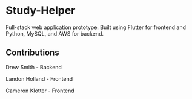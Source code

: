 # Study-Helper

Full-stack web application prototype. Built using Flutter for frontend and Python, MySQL, and AWS for backend.

## Contributions
Drew Smith - Backend

Landon Holland - Frontend

Cameron Klotter - Frontend
